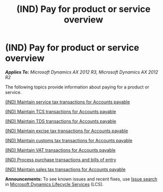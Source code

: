 ﻿---
title: (IND) Pay for product or service overview
TOCTitle: (IND) Pay for product or service overview
ms:assetid: c13a4a4c-c6a1-43fe-b101-e69ee81fa5e7
ms:mtpsurl: https://technet.microsoft.com/en-us/library/JJ664868(v=AX.60)
ms:contentKeyID: 49386198
ms.date: 04/18/2014
mtps_version: v=AX.60
---

# (IND) Pay for product or service overview 


_**Applies To:** Microsoft Dynamics AX 2012 R3, Microsoft Dynamics AX 2012 R2_

The following topics provide information about paying for a product or service.

[(IND) Maintain service tax transactions for Accounts payable](ind-maintain-service-tax-transactions-for-accounts-payable.md)

[(IND) Maintain TCS transactions for Accounts payable](ind-maintain-tcs-transactions-for-accounts-payable.md)

[(IND) Maintain TDS transactions for Accounts payable](ind-maintain-tds-transactions-for-accounts-payable.md)

[(IND) Maintain excise tax transactions for Accounts payable](ind-maintain-excise-tax-transactions-for-accounts-payable.md)

[(IND) Maintain customs tax transactions for Accounts payable](ind-maintain-customs-tax-transactions-for-accounts-payable.md)

[(IND) Maintain VAT transactions for Accounts payable](ind-maintain-vat-transactions-for-accounts-payable.md)

[(IND) Process purchase transactions and bills of entry](ind-process-purchase-transactions-and-bills-of-entry.md)

[(IND) Maintain sales tax transactions for Accounts payable](ind-maintain-sales-tax-transactions-for-accounts-payable.md)

  
**Announcements:** To see known issues and recent fixes, use [Issue search](http://go.microsoft.com/fwlink/?linkid=389258) in [Microsoft Dynamics Lifecycle Services](http://go.microsoft.com/fwlink/?linkid=306505) (LCS).

